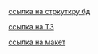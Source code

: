 [ссылка на стркуткру бд](https://app.diagrams.net/#Handrey-petritsa%2FMafiaManager%2Fmain%2Fdocs%2FDatabase.drawio)

[ссылка на ТЗ](docs/obsidian/MafiaManager/Техническое%20задание.md)

[ссылка на макет](https://www.figma.com/file/vPF5gMVTtRBjjjwVzEH5nU/MafiaManager?node-id=1%3A2)